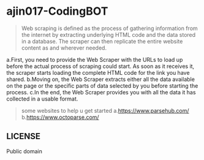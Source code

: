 # ajin017-CodingBOT
>Web scraping is defined as the process of gathering information from the internet by extracting underlying HTML code and the data stored in a database. The scraper can then replicate the entire website content as and wherever needed.

a.First, you need to provide the Web Scraper with the URLs to load up before the actual process of scraping could start. As soon as it receives it, the scraper starts loading the complete HTML code for the link you have shared.
b.Moving on, the Web Scraper extracts either all the data available on the page or the specific parts of data selected by you before starting the process.
c.In the end, the Web Scraper provides you with all the data it has collected in a usable format.


>some websites to help u get started
a.https://www.parsehub.com/
b.https://www.octoparse.com/



## LICENSE
Public domain
